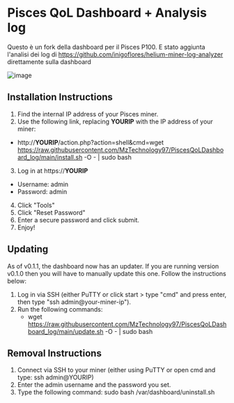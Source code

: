 # Pisces QoL Dashboard + Analysis log #
Questo è un fork della dashboard per il Pisces P100.
E stato aggiunta l'analisi dei log di https://github.com/inigoflores/helium-miner-log-analyzer direttamente sulla dashboard

![image](https://user-images.githubusercontent.com/86824210/168473070-8504b304-0451-45de-9643-6946cd920be0.png)




## Installation Instructions ##

1. Find the internal IP address of your Pisces miner.
2. Use the following link, replacing __YOURIP__ with the IP address of your miner:
  - http://__YOURIP__/action.php?action=shell&cmd=wget https://raw.githubusercontent.com/MzTechnology97/PiscesQoLDashboard_log/main/install.sh -O - | sudo bash
3. Log in at https://__YOURIP__
  - Username: admin
  - Password: admin
4. Click "Tools"
5. Click "Reset Password"
6. Enter a secure password and click submit.
7. Enjoy!


## Updating ##

As of v0.1.1, the dashboard now has an updater.  If you are running version v0.1.0 then you will have to manually update this one.  Follow the instructions below:

1. Log in via SSH (either PuTTY or click start > type "cmd" and press enter, then type "ssh admin@your-miner-ip").
2. Run the following commands:
   - wget https://raw.githubusercontent.com/MzTechnology97/PiscesQoLDashboard_log/main/update.sh -O - | sudo bash

## Removal Instructions ##

1. Connect via SSH to your miner (either using PuTTY or open cmd and type:  ssh admin@YOURIP)
2. Enter the admin username and the password you set.
3. Type the following command:  sudo bash /var/dashboard/uninstall.sh
